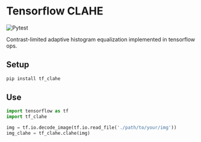 # Tensorflow CLAHE

![Pytest](https://github.com/isears/tf_clahe/workflows/Pytest/badge.svg)

Contrast-limited adaptive histogram equalization implemented in tensorflow ops.

## Setup

```bash
pip install tf_clahe
```

## Use

```python
import tensorflow as tf
import tf_clahe

img = tf.io.decode_image(tf.io.read_file('./path/to/your/img'))
img_clahe = tf_clahe.clahe(img)
```